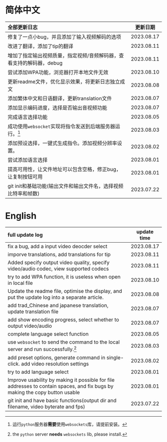 # 简体中文
| 全部更新日志 |  更新日期  |
| :---------- | :--------: |
| 修复了一点小bug，并且添加了输入视频解码的选项 | 2023.08.17 |
| 改进了翻译，添加了tip的翻译 | 2023.08.11 |
| 增加了指定输出视频质量，指定视频/音频解码器，查看支持的解码器，debug | 2023.08.11 |
| 尝试添加WPA功能，浏览器打开本地文件无效 | 2023.08.10 |
| 更新readme文件，优化显示效果，将更新日志独立成文 | 2023.08.08 |
| 添加繁体中文和日语翻译，更新translation文件 | 2023.08.07 |
| 添加显示编码进度，选择是否输出音视频功能 | 2023.08.07 |
| 完成语言选择功能 | 2023.08.05 |
| 成功使用`websocket`实现将指令发送到后端服务器运行。[^zh1] | 2023.08.03 |
| 添加预设选择，一键式生成指令。添加视频分辨率设置。| 2023.08.02 |
| 尝试添加语言选择 | 2023.08.01 |
| 提高可用性，让文件地址可以包含空格，修正bug，让复制按钮可用 | 2023.08.01 |
| git init和基础功能(输出文件和输出文件名，选择视频比特率和帧数) | 2023.07.22 |

[^zh1]: 运行`python`服务器**需要**使用`websockets`库，请提前安装。

# English

| full update log | update time |
| :-------------- | :---------: |
| fix a bug, add a input video deocder select | 2023.08.17 |
| imporve translations, add translations for tip | 2023.08.11 |
| Added specify output video quality, specify video/audio codec, view supported codecs | 2023.08.11  |
| try to add WPA function, it is useless when open in local file | 2023.08.10  |
| Update the readme file, optimise the display, and put the update log into a separate article. | 2023.08.08  |
| add trad_Chinese and japanese translation, update translation file | 2023.08.07  |
| add show encoding progress, select whether to output video/audio | 2023.08.07  |
| complete language select function | 2023.08.05  |
| use `websocket` to send the command to the local server and run successfully.[^en1] | 2023.08.03  |
| add preset options, generate command in single-click. add video resolution settings | 2023.08.02  |
| try to add language select | 2023.08.01  |
| Improve usability by making it possible for file addresses to contain spaces, and fix bugs by making the copy button usable | 2023.08.01  |
| git init and have basic functions(output dir and filename, video byterate and fps) | 2023.07.22  |

[^en1]: the `python` server **needs** `websockets` lib, please install.
